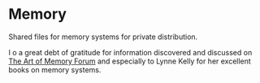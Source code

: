 # Memory
Shared files for memory systems for private distribution.

I o a great debt of gratitude for information discovered and discussed on [The Art of Memory Forum](https://forum.artofmemory.com/) and especially to Lynne Kelly for her excellent books on memory systems.